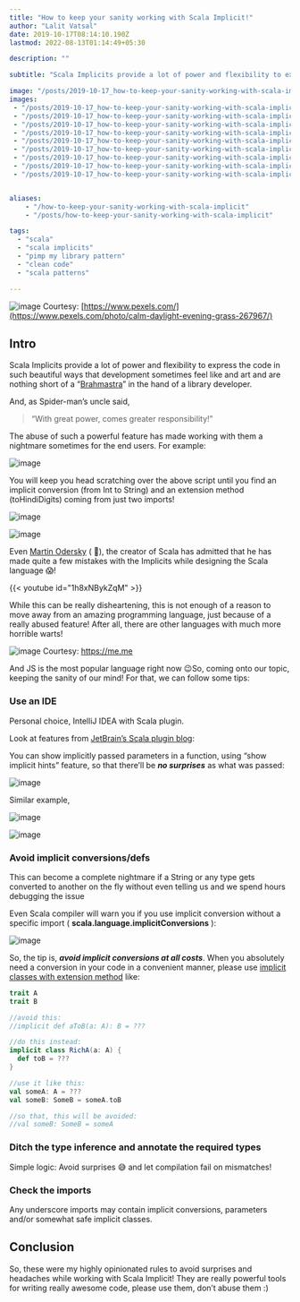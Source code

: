 ```yaml
---
title: "How to keep your sanity working with Scala Implicit!"
author: "Lalit Vatsal"
date: 2019-10-17T08:14:10.190Z
lastmod: 2022-08-13T01:14:49+05:30

description: ""

subtitle: "Scala Implicits provide a lot of power and flexibility to express the code in such beautiful ways that development sometimes feel like and…"

image: "/posts/2019-10-17_how-to-keep-your-sanity-working-with-scala-implicit/images/1.jpeg"
images:
 - "/posts/2019-10-17_how-to-keep-your-sanity-working-with-scala-implicit/images/1.jpeg"
 - "/posts/2019-10-17_how-to-keep-your-sanity-working-with-scala-implicit/images/2.gif"
 - "/posts/2019-10-17_how-to-keep-your-sanity-working-with-scala-implicit/images/3.png"
 - "/posts/2019-10-17_how-to-keep-your-sanity-working-with-scala-implicit/images/4.png"
 - "/posts/2019-10-17_how-to-keep-your-sanity-working-with-scala-implicit/images/5.png"
 - "/posts/2019-10-17_how-to-keep-your-sanity-working-with-scala-implicit/images/6.gif"
 - "/posts/2019-10-17_how-to-keep-your-sanity-working-with-scala-implicit/images/7.gif"
 - "/posts/2019-10-17_how-to-keep-your-sanity-working-with-scala-implicit/images/8.gif"
 - "/posts/2019-10-17_how-to-keep-your-sanity-working-with-scala-implicit/images/9.png"


aliases:
    - "/how-to-keep-your-sanity-working-with-scala-implicit"
    - "/posts/how-to-keep-your-sanity-working-with-scala-implicit"

tags:
  - "scala"
  - "scala implicits"
  - "pimp my library pattern"
  - "clean code"
  - "scala patterns"

---
```


![image](/posts/2019-10-17_how-to-keep-your-sanity-working-with-scala-implicit/images/1.jpeg#layoutTextWidth)
Courtesy: [https://www.pexels.com/](https://www.pexels.com/photo/calm-daylight-evening-grass-267967/)

## Intro

Scala Implicits provide a lot of power and flexibility to express the code in such beautiful ways that development sometimes feel like and art and are nothing short of a “[Brahmastra](https://en.wikipedia.org/wiki/Brahmastra)” in the hand of a library developer.

And, as Spider-man’s uncle said,
> “With great power, comes greater responsibility!”

The abuse of such a powerful feature has made working with them a nightmare sometimes for the end users. For example:

![image](/posts/2019-10-17_how-to-keep-your-sanity-working-with-scala-implicit/images/2.gif#layoutTextWidth)

You will keep you head scratching over the above script until you find an implicit conversion (from Int to String) and an extension method (toHindiDigits) coming from just two imports!

![image](/posts/2019-10-17_how-to-keep-your-sanity-working-with-scala-implicit/images/3.png#layoutTextWidth)

![image](/posts/2019-10-17_how-to-keep-your-sanity-working-with-scala-implicit/images/4.png#layoutTextWidth)

Even [Martin Odersky](https://en.wikipedia.org/wiki/Martin_Odersky) ( 🙌), the creator of Scala has admitted that he has made quite a few mistakes with the Implicits while designing the Scala language 😱!

{{< youtube id="1h8xNBykZqM" >}}

While this can be really disheartening, this is not enough of a reason to move away from an amazing programming language, just because of a really abused feature! After all, there are other languages with much more horrible warts!

![image](/posts/2019-10-17_how-to-keep-your-sanity-working-with-scala-implicit/images/5.png#layoutTextWidth)
Courtesy: <https://me.me>

And JS is the most popular language right now 😉So, coming onto our topic, keeping the sanity of our mind! For that, we can follow some tips:

### Use an IDE

Personal choice, IntelliJ IDEA with Scala plugin.

Look at features from [JetBrain’s Scala plugin blog](https://blog.jetbrains.com/scala/):

You can show implicitly passed parameters in a function, using “show implicit hints” feature, so that there’ll be **_no surprises_** as what was passed:

![image](/posts/2019-10-17_how-to-keep-your-sanity-working-with-scala-implicit/images/6.gif#layoutTextWidth)

Similar example,

![image](/posts/2019-10-17_how-to-keep-your-sanity-working-with-scala-implicit/images/7.gif#layoutTextWidth)

![image](/posts/2019-10-17_how-to-keep-your-sanity-working-with-scala-implicit/images/8.gif#layoutTextWidth)

### Avoid implicit conversions/defs

This can become a complete nightmare if a String or any type gets converted to another on the fly without even telling us and we spend hours debugging the issue

Even Scala compiler will warn you if you use implicit conversion without a specific import ( **scala.language.implicitConversions** ):

![image](/posts/2019-10-17_how-to-keep-your-sanity-working-with-scala-implicit/images/9.png#layoutTextWidth)

So, the tip is, **_avoid implicit conversions at all costs_**. When you absolutely need a conversion in your code in a convenient manner, please use [implicit classes with extension method](https://medium.com/@lprakashv/making-ordinary-classes-rich-scala-ab7f991d690) like:

```scala
trait A
trait B

//avoid this:
//implicit def aToB(a: A): B = ???

//do this instead:
implicit class RichA(a: A) {
  def toB = ???
}

//use it like this:
val someA: A = ???
val someB: SomeB = someA.toB

//so that, this will be avoided:
//val someB: SomeB = someA
```

### Ditch the type inference and annotate the required types

Simple logic: Avoid surprises 😅 and let compilation fail on mismatches!

### Check the imports

Any underscore imports may contain implicit conversions, parameters and/or somewhat safe implicit classes.

<!--adsense-inarticle-->

## Conclusion

So, these were my highly opinionated rules to avoid surprises and headaches while working with Scala Implicit! They are really powerful tools for writing really awesome code, please use them, don’t abuse them :)
